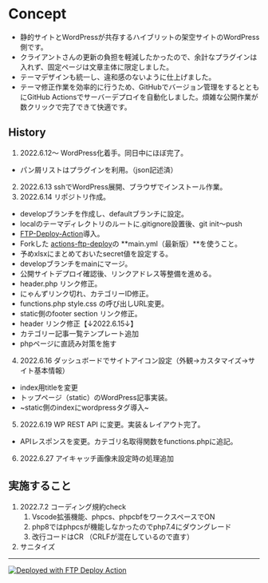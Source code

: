 
# Concept

- 静的サイトとWordPressが共存するハイブリットの架空サイトのWordPress側です。
- クライアントさんの更新の負担を軽減したかったので、余計なプラグインは入れず、固定ページは文章主体に限定しました。
- テーマデザインも統一し、違和感のないように仕上げました。
- テーマ修正作業を効率的に行うため、GitHubでバージョン管理をするとともにGitHub Actionsでサーバーデプロイを自動化しました。煩雑な公開作業が数クリックで完了できて快適です。

## History

1. 2022.6.12〜 WordPress化着手。同日中にほぼ完了。
 - パン屑リストはプラグインを利用。（json記述済）
2. 2022.6.13 sshでWordPress展開、ブラウザでインストール作業。
3. 2022.6.14 リポジトリ作成。
 - developブランチを作成し、defaultブランチに設定。
 - localのテーマディレクトリのルートに.gitignore設置後、git init〜push
 - [FTP-Deploy-Action](https://github.com/SamKirkland/FTP-Deploy-Action)導入。
 - Forkした [actions-ftp-deploy](https://github.com/chum9625/actions-ftp-deploy)の **main.yml（最新版）**を使うこと。
 - 予めxlsxにまとめておいたsecret値を設定する。
 - developブランチをmainにマージ。
 - 公開サイトデプロイ確認後、リンクアドレス等整備を進める。
 - header.php リンク修正。
 - にゃんずリンク切れ、カテゴリーID修正。
 - functions.php style.css の呼び出しURL変更。
 - static側のfooter section リンク修正。 
 - header リンク修正【↓2022.6.15↓】
 - カテゴリー記事一覧テンプレート追加
 - phpページに直読み対策を施す
4. 2022.6.16 ダッシュボードでサイトアイコン設定（外観→カスタマイズ→サイト基本情報）
 - index用titleを変更
 - トップページ（static）のWordPress記事実装。
 - ~static側のindexにwordpressタグ導入~
5. 2022.6.19 WP REST API に変更。実装＆レイアウト完了。
 -  APIレスポンスを変更。カテゴリ名取得関数をfunctions.phpに追記。
6. 2022.6.27 アイキャッチ画像未設定時の処理追加

## 実施すること

1. 2022.7.2 コーディング規約check
   1. Vscode拡張機能、phpcs、phpcbfをワークスペースでON
   2. php8ではphpcsが機能しなかったのでphp7.4にダウングレード
   3. 改行コードはCR （CRLFが混在しているので直す）
2.  サニタイズ

---
[<img alt="Deployed with FTP Deploy Action" src="https://img.shields.io/badge/Deployed With-FTP DEPLOY ACTION-%3CCOLOR%3E?style=for-the-badge&color=0077b6">](https://github.com/SamKirkland/FTP-Deploy-Action)
